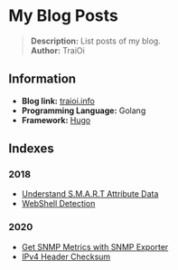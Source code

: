 # My Blog Posts

> **Description:** List posts of my blog.  
> **Author:** TraiOi  

## Information

* **Blog link:** [traioi.info](https://traioi.info/)
* **Programming Language:** Golang
* **Framework:** [Hugo](https://gohugo.io/)

## Indexes

### 2018

* [Understand S.M.A.R.T Attribute Data](/content/posts/2018-11-02-understand-smart-attribute-data.md)
* [WebShell Detection](/content/posts/2018-11-26-webshell-detection.md)

### 2020

* [Get SNMP Metrics with SNMP Exporter](/content/2020-10-13-get-snmp-metrics-with-snmp-exporter.md)
* [IPv4 Header Checksum](/content/2020-11-15-ipv4-header-checksum.md)
